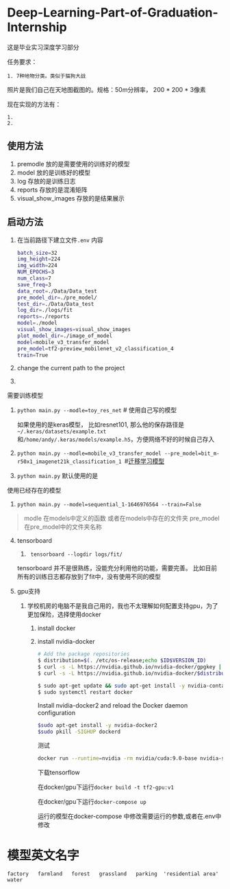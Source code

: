 # Deep-Learning-Part-of-Gradua~~t~~ion-Internship

这是毕业实习深度学习部分

任务要求：

    1. 7种地物分类。类似于猫狗大战

照片是我们自己在天地图截图的。规格：50m分辨率， 200 * 200 * 3像素

现在实现的方法有：

    1. 
    2. 


## 使用方法

1. premodle 放的是需要使用的训练好的模型
2. model 放的是训练好的模型
3. log 存放的是训练日志
4. reports 存放的是混淆矩阵
5. visual_show_images 存放的是结果展示

## 启动方法

1. 在当前路径下建立文件`.env`
       内容

   ```bash
   batch_size=32
   img_height=224
   img_width=224
   NUM_EPOCHS=3
   num_class=7
   save_freq=3
   data_root=./Data/Data_test
   pre_model_dir=./pre_model/
   test_dir=./Data/Data_test
   log_dir=./logs/fit
   reports=./reports
   model=./model
   visual_show_images=visual_show_images
   plot_model_dir=./image_of_model
   model=mobile_v3_transfer_model
   pre_model=tf2-preview_mobilenet_v2_classification_4
   train=True
   ```
   
2. change the current path to the project

3. 

   需要训练模型

   1. `python main.py --modle=toy_res_net` # 使用自己写的模型

        如果使用的是keras模型， 比如resnet101, 那么他的保存路径是`~/.keras/datasets/example.txt`和`/home/andy/.keras/models/example.h5`，方便网络不好的时候自己存入
        
   3. `python main.py --modle=mobile_v3_transfer_model --pre_model=bit_m-r50x1_imagenet21k_classification_1 `#[迁移学习模型](https://tfhub.dev/s?module-type=image-classification)
   4. `python main.py`  默认使用的是

   使用已经存在的模型

   1. `python main.py --model=sequential_1-1646976564 --train=False`

   > modle 在models中定义的函数 或者在models中存在的文件夹
   > pre_model 在pre_model中的文件夹名称

4. tensorboard

   1.  ` tensorboard --logdir logs/fit/`

      tensorboard 并不是很熟练，没能充分利用他的功能，需要完善。 比如目前所有的训练日志都存放到了fit中，没有使用不同的模型
   
5. gpu支持

   1. 学校机房的电脑不是我自己用的，我也不太理解如何配置支持gpu，为了更加保险，选择使用docker

      1. install docker

      2. install nvidia-docker
      
         ```bash
         # Add the package repositories
         $ distribution=$(. /etc/os-release;echo $ID$VERSION_ID)
         $ curl -s -L https://nvidia.github.io/nvidia-docker/gpgkey | sudo apt-key add -
         $ curl -s -L https://nvidia.github.io/nvidia-docker/$distribution/nvidia-docker.list | sudo tee /etc/apt/sources.list.d/nvidia-docker.list
         
         $ sudo apt-get update && sudo apt-get install -y nvidia-container-toolkit
         $ sudo systemctl restart docker
         ```
      
         Install nvidia-docker2 and reload the Docker daemon configuration
         
         ```bash
         $sudo apt-get install -y nvidia-docker2
         $sudo pkill -SIGHUP dockerd
         ```
         
         测试
         
         ```bash
         docker run --runtime=nvidia -rm nvidia/cuda:9.0-base nvidia-smi
         ```
         
         下载tensorflow
         
         在docker/gpu下运行`docker build -t tf2-gpu:v1`
         
         在docker/gpu下运行`docker-compose up`
         
         运行的模型在docker-compose 中修改需要运行的参数,或者在.env中修改

# 模型英文名字

   `factory   farmland   forest   grassland   parking  'residential area'   water	`
